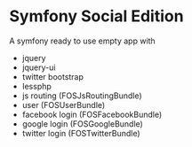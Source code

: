 Symfony Social Edition
========================

A symfony ready to use empty app with
- jquery
- jquery-ui
- twitter bootstrap
- lessphp
- js routing (FOSJsRoutingBundle)
- user (FOSUserBundle)
- facebook login (FOSFacebookBundle)
- google login (FOSGoogleBundle)
- twitter login (FOSTwitterBundle)
